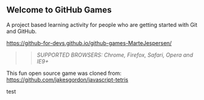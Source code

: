 ## Welcome to GitHub Games

A project based learning activity for people who are getting started with Git and GitHub.

https://github-for-devs.github.io/github-games-MarteJespersen/

>> _*SUPPORTED BROWSERS*: Chrome, Firefox, Safari, Opera and IE9+_

This fun open source game was cloned from: https://github.com/jakesgordon/javascript-tetris

test
